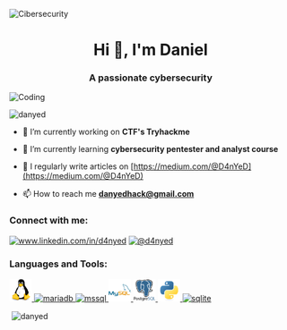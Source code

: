 ![Cibersecurity](https://www.shutterstock.com/shutterstock/photos/1918033985/display_1500/stock-vector-cyber-security-data-protection-cyberattacks-concept-on-blue-background-database-security-1918033985.jpg)

<h1 align="center">Hi 👋, I'm Daniel</h1>
<h3 align="center">A passionate cybersecurity</h3>

<img aling="rith" alt="Coding" width="400" src="https://media3.giphy.com/media/v1.Y2lkPTc5MGI3NjExbDBqNTBhMDZ1ZGFxemJsZGI1ZXhhandhMnFtbWJpNDA1bnFjcWRhbiZlcD12MV9pbnRlcm5hbF9naWZfYnlfaWQmY3Q9Zw/wiTY1JMB6xvUUjuPRH/giphy.gif">

<p align="left"> <img src="https://komarev.com/ghpvc/?username=danyed&label=Profile%20views&color=0e75b6&style=flat" alt="danyed" /> </p>

- 🔭 I’m currently working on **CTF's Tryhackme**

- 🌱 I’m currently learning **cybersecurity pentester and analyst course**

- 📝 I regularly write articles on [https://medium.com/@D4nYeD](https://medium.com/@D4nYeD)

- 📫 How to reach me **danyedhack@gmail.com**

<h3 align="left">Connect with me:</h3>
<p align="left">
<a href="https:///www.linkedin.com/in/d4nyed" target="blank"><img align="center" src="https://raw.githubusercontent.com/rahuldkjain/github-profile-readme-generator/master/src/images/icons/Social/linked-in-alt.svg" alt="www.linkedin.com/in/d4nyed" height="30" width="40" /></a>
<a href="https://medium.com/@d4nyed" target="blank"><img align="center" src="https://raw.githubusercontent.com/rahuldkjain/github-profile-readme-generator/master/src/images/icons/Social/medium.svg" alt="@d4nyed" height="30" width="40" /></a>
</p>

<h3 align="left">Languages and Tools:</h3>
<p align="left"> <a href="https://www.linux.org/" target="_blank" rel="noreferrer"> <img src="https://raw.githubusercontent.com/devicons/devicon/master/icons/linux/linux-original.svg" alt="linux" width="40" height="40"/> </a> <a href="https://mariadb.org/" target="_blank" rel="noreferrer"> <img src="https://www.vectorlogo.zone/logos/mariadb/mariadb-icon.svg" alt="mariadb" width="40" height="40"/> </a> <a href="https://www.microsoft.com/en-us/sql-server" target="_blank" rel="noreferrer"> <img src="https://www.svgrepo.com/show/303229/microsoft-sql-server-logo.svg" alt="mssql" width="40" height="40"/> </a> <a href="https://www.mysql.com/" target="_blank" rel="noreferrer"> <img src="https://raw.githubusercontent.com/devicons/devicon/master/icons/mysql/mysql-original-wordmark.svg" alt="mysql" width="40" height="40"/> </a> <a href="https://www.postgresql.org" target="_blank" rel="noreferrer"> <img src="https://raw.githubusercontent.com/devicons/devicon/master/icons/postgresql/postgresql-original-wordmark.svg" alt="postgresql" width="40" height="40"/> </a> <a href="https://www.python.org" target="_blank" rel="noreferrer"> <img src="https://raw.githubusercontent.com/devicons/devicon/master/icons/python/python-original.svg" alt="python" width="40" height="40"/> </a> <a href="https://www.sqlite.org/" target="_blank" rel="noreferrer"> <img src="https://www.vectorlogo.zone/logos/sqlite/sqlite-icon.svg" alt="sqlite" width="40" height="40"/> </a> </p>

<p>&nbsp;<img align="center" src="https://github-readme-stats.vercel.app/api?username=danyed&show_icons=true&locale=en" alt="danyed" /></p>
